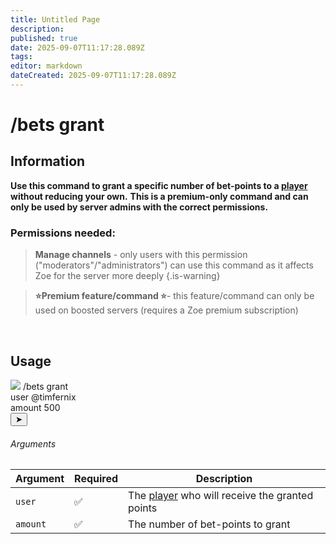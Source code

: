 ```yaml
---
title: Untitled Page
description: 
published: true
date: 2025-09-07T11:17:28.089Z
tags: 
editor: markdown
dateCreated: 2025-09-07T11:17:28.089Z
---
```


# /bets grant
## Information
**Use this command to grant a specific number of bet-points to a [player](/en/terms/player) without reducing your own.**
**This is a premium-only command and can only be used by server admins with the correct permissions.** 
<br>

### Permissions needed:
>**Manage channels** - only users with this permission ("moderators"/"administrators") can use this command as it affects Zoe for the server more deeply {.is-warning}

> **:star:Premium feature/command :star:**- this feature/command can only be used on boosted servers (requires a Zoe premium subscription)

<br>

## Usage
<div class="discord-preview">
    <div class="dcp-chatbar">
        <img src="/zoe_logo.png" class="dcp-avatar">
        <span class="dcp-command">/bets grant</span>
        <div class="dcp-args">
            <div class="dcp-arg">
                <span class="dcp-arg-label">user</span>
                <span class="dcp-arg-value"><span class="dcp-mention">@timfernix</span></span>
            </div>
            <div class="dcp-arg">
                <span class="dcp-arg-label">amount</span>
                <span class="dcp-arg-value">500</span>
            </div>
        </div>
        <button class="dcp-send-btn">&#10148;</button> 
    </div>
</div>

###### Arguments
| Argument | Required | Description |
|----------|----------|-------------|
| `user`   | ✅ | The [player](/en/terms/player) who will receive the granted points |
| `amount` | ✅ | The number of bet-points to grant |
